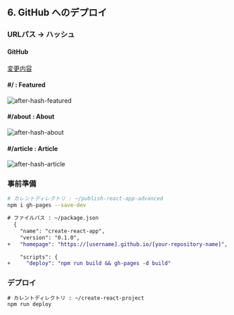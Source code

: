 ## 6. GitHub へのデプロイ
### URLパス → ハッシュ
#### GitHub
[変更内容](https://github.com/KoheiShingaiHQ/publish-react-project/commit/02e03a5c09f6bb24e873845adc4d95af9a20a3d7)

#### #/ : Featured
![after-hash-featured](https://c1.staticflickr.com/5/4512/37573145681_4ef03be7be_b.jpg)

#### #/about : About
![after-hash-about](https://c1.staticflickr.com/5/4448/37573146031_08c75cec20_b.jpg)

#### #/article : Article
![after-hash-article](https://c1.staticflickr.com/5/4468/36862910134_48e0515184_b.jpg)

### 事前準備
```bash
# カレントディレクトリ : ~/publish-react-app-advanced
npm i gh-pages --save-dev
```

```diff
# ファイルパス : ~/package.json
  {
    "name": "create-react-app",
    "version": "0.1.0",
+   "homepage": "https://[username].github.io/[your-repository-name]",

    "scripts": {
+     "deploy": "npm run build && gh-pages -d build"
```

### デプロイ
```diff
# カレントディレクトリ : ~/create-react-project
npm run deploy
```